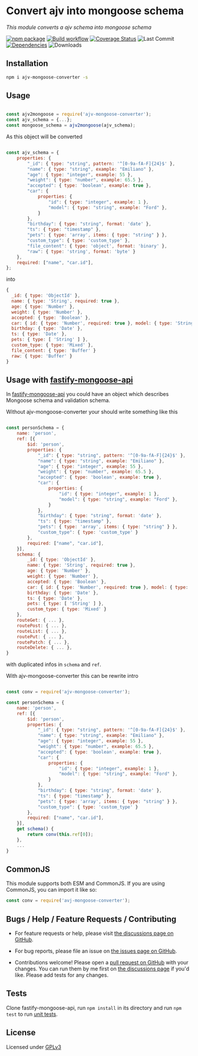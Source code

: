 # Convert ajv into mongoose schema

_This module converts a ajv schema into mongoose schema_

[![npm package](https://img.shields.io/npm/v/ajv-mongoose-converter.svg)](http://npmjs.org/package/ajv-mongoose-converter)
[![Build workflow](https://github.com/EmilianoBruni/ajv-mongoose-converter/actions/workflows/build.yml/badge.svg)](https://github.com/EmilianoBruni/ajv-mongoose-converter/actions/workflows/build.yml)
[![Coverage Status](https://coveralls.io/repos/github/EmilianoBruni/ajv-mongoose-converter/badge.svg?branch=master)](https://coveralls.io/github/EmilianoBruni/ajv-mongoose-converter?branch=master)
![Last Commit](https://img.shields.io/github/last-commit/EmilianoBruni/ajv-mongoose-converter)
[![Dependencies](https://img.shields.io/librariesio/github/EmilianoBruni/ajv-mongoose-converter)](https://libraries.io/npm/ajv-mongoose-converter)
![Downloads](https://img.shields.io/npm/dt/ajv-mongoose-converter)

## Installation

```bash
npm i ajv-mongoose-converter -s
```

## Usage

```javascript

const ajv2mongoose = require('ajv-mongoose-converter');
const ajv_schema = {...};
const mongoose_schema = ajv2mongoose(ajv_schema);

```

As this object will be converted

```javascript

const ajv_schema = {
    properties: {
        "_id": { type: "string", pattern: '^[0-9a-fA-F]{24}$' },
        "name": { type: "string", example: "Emiliano" },
        "age": { type: "integer", example: 55 },
        "weight": { type: "number", example: 65.5 },
        "accepted": { type: 'boolean', example: true },
        "car": {
            properties: {
                "id": { type: "integer", example: 1 },
                "model": { type: "string", example: "Ford" },
            }
        },
        "birthday": { type: "string", format: 'date' },
        "ts": { type: "timestamp" },
        "pets": { type: 'array', items: { type: "string" } },
        "custom_type": { type: 'custom_type' },
        "file_content": { type: 'object', format: 'binary' },
        "raw": { type: 'string', format: 'byte' }
    },
    required: ["name", "car.id"],
};

```

into

```javascript
{
  _id: { type: 'ObjectId' },
  name: { type: 'String', required: true },
  age: { type: 'Number' },
  weight: { type: 'Number' },
  accepted: { type: 'Boolean' },
  car: { id: { type: 'Number', required: true }, model: { type: 'String' } },
  birthday: { type: 'Date' },
  ts: { type: 'Date' },
  pets: { type: [ 'String' ] },
  custom_type: { type: 'Mixed' },
  file_content: { type: 'Buffer' }
  raw: { type: 'Buffer' }
}
```
## Usage with [fastify-mongoose-api](https://github.com/jeka-kiselyov/fastify-mongoose-api)

In [fastify-mongoose-api](https://github.com/jeka-kiselyov/fastify-mongoose-api) you could have an object which describes Mongoose schema and validation schema.

Without ajv-mongoose-converter your should write something like this

```javascript

const personSchema = {
    name: 'person',
    ref: [{
        $id: 'person',
        properties: {
            "_id": { type: "string", pattern: '^[0-9a-fA-F]{24}$' },
            "name": { type: "string", example: "Emiliano" },
            "age": { type: "integer", example: 55 },
            "weight": { type: "number", example: 65.5 },
            "accepted": { type: 'boolean', example: true },
            "car": {
                properties: {
                    "id": { type: "integer", example: 1 },
                    "model": { type: "string", example: "Ford" },
                }
            },
            "birthday": { type: "string", format: 'date' },
            "ts": { type: "timestamp" },
            "pets": { type: 'array', items: { type: "string" } },
            "custom_type": { type: 'custom_type' }
        },
        required: ["name", "car.id"],
    }],
    schema: {
        _id: { type: 'ObjectId' },
        name: { type: 'String', required: true },
        age: { type: 'Number' },
        weight: { type: 'Number' },
        accepted: { type: 'Boolean' },
        car: { id: { type: 'Number', required: true }, model: { type: 'String' } },
        birthday: { type: 'Date' },
        ts: { type: 'Date' },
        pets: { type: [ 'String' ] },
        custom_type: { type: 'Mixed' }
    },
    routeGet: { ... },
	routePost: { ... },
	routeList: { ... },
	routePut: { ... },
	routePatch: { ... },
	routeDelete: { ... },
}

```

with duplicated infos in `schema` and `ref`.

With ajv-mongoose-converter this can be rewrite intro

```javascript

const conv = require('ajv-mongoose-converter');

const personSchema = {
    name: 'person',
    ref: [{
        $id: 'person',
        properties: {
            "_id": { type: "string", pattern: '^[0-9a-fA-F]{24}$' },
            "name": { type: "string", example: "Emiliano" },
            "age": { type: "integer", example: 55 },
            "weight": { type: "number", example: 65.5 },
            "accepted": { type: 'boolean', example: true },
            "car": {
                properties: {
                    "id": { type: "integer", example: 1 },
                    "model": { type: "string", example: "Ford" },
                }
            },
            "birthday": { type: "string", format: 'date' },
            "ts": { type: "timestamp" },
            "pets": { type: 'array', items: { type: "string" } },
            "custom_type": { type: 'custom_type' }
        },
        required: ["name", "car.id"],
    }],
    get schema() {
        return conv(this.ref[0]);
    },
    ...
}


```

## CommonJS

This module supports both ESM and CommonJS. If you are using CommonJS, you can import it like so:

```js
const conv = require('avj-mongoose-converter');
```

## Bugs / Help / Feature Requests / Contributing

* For feature requests or help, please visit [the discussions page on GitHub](https://github.com/EmilianoBruni/avj-mongoose-converter/discussions).

* For bug reports, please file an issue on [the issues page on GitHub](https://github.com/EmilianoBruni/avj-mongoose-converter/issues).

* Contributions welcome! Please open a [pull request on GitHub](https://github.com/EmilianoBruni/avj-mongoose-converter/pulls) with your changes. You can run them by me first on [the discussions page](https://github.com/EmilianoBruni/avj-mongoose-converter/discussions) if you'd like. Please add tests for any changes.


## Tests

Clone fastify-mongoose-api, run `npm install` in its directory and run `npm test` to run [unit tests](./test).

## License

Licensed under [GPLv3](./LICENSE)